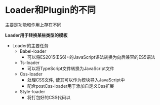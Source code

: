 # Loader和Plugin的不同

主要是功能和作用上存在不同

**Loader用于转换某些类型的模板**

- Loader的主要任务
  - Babel-loader
    - 可以将ES2015(ES6)+的JavaScript语法转换为向后兼容的ES5语法
  - Ts-loader
    - 可以将TypeScript文件转换为JavaScript文件
  - Css-loader
    - 处理CSS文件, 使其可以作为模块导入JavaScript中
    - 配合postCss-loader用于添加自定义Css扩展
  - Style-loader
    - 将打包好的CSS代码以<style>标签的形式插入到HTML文件中
    - style-loader是和css-loader成对出现
- **Loader主要用于转换文件内容, 更好的能够被webpack理解和打包**

**Plugin是Webpack的插件机制**

- Plugin主要在Webpack构建时执行一些自定义的操作: 如: 
  - 压缩代码
  - 处理文件
  - 生成HTML
- Plugin是基于webpack整个构建过程
  - 能够访问到Compilation和Compiler对象
  - 从而执行特定的任务
- **Plugin的目的是为了解决Loader无法实现的其他功能**: 如: 
  - 打包优化
  - 资源管理
  - 环境变量注入
- 在Webpack的不同阶段(生命周期)
  - Plugin会贯穿整个编译周期, 提供特定的功能

Loader : 负责转换文件内容

Plugin : 负责执行webpack构建过程中的自定义操作和优化等任务

****



# Webpack到底是什么

- webpack是一个静态的模块化打包工具, 为现代的JavaScript应用程序

- 我们来对上面的解释进行拆解

  - 打包 : bundler : webpack可以帮助我们进行打包, 所以它是一个打包工具
  - 静态的 : static : 这样表述的原因是我们最终可以将代码打包成最终的静态资源(部署到静态服务器中)
  - 模块化: module : webpack默认支持各种模块化开发 , ES Module , CommonJS , AMD等
  - 现代的 : modern : 我们前端说过, 正是因为现代前端开发面临各种各样的问题
    - 才催生了WebPack的出现和发展

  

  

# Mode配置

Mode配置 : 可以告知webpack使用相对应模式的内置优化

- 默认值 : production :  生成环境
- 可选值 : none | development : 开发环境 | production 



